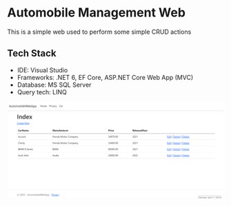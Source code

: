 # Automobile Management Web
This is a simple web used to perform some simple CRUD actions

## Tech Stack
* IDE: Visual Studio
* Frameworks: .NET 6, EF Core, ASP.NET Core Web App (MVC)
* Database: MS SQL Server
* Query tech: LINQ

![Picture](https://github.com/khoaLe12/csharp-AutomobileManagement/blob/main/Pictures/Screenshot%202023-04-17%20214338.png)
